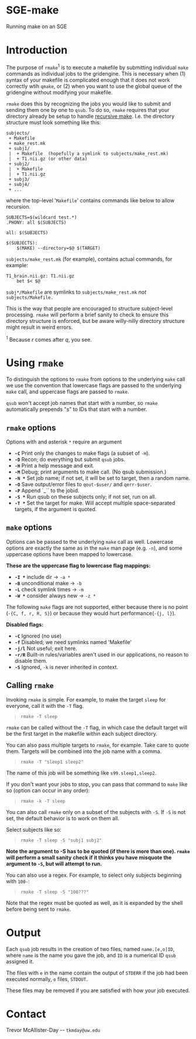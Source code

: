 # SGE-make
Running make on an SGE 

# Introduction

The purpose of `rmake`<sup>1</sup> is to execute a makefile by submitting individual `make` commands as individual jobs to the gridengine. This is necessary when (1) syntax of your makefile is complicated enough that it does not work correctly wtih `qmake`, or (2) when you want to use the global queue of the gridengine without modifying your makefile. 

`rmake` does this by recognizing the jobs you would like to submit and
sending them one by one to `qsub`. To do so, `rmake` requires
that your directory already be setup to handle [recursive
make](https://www.gnu.org/software/make/manual/html_node/Recursion.html). I.e. the
directory structure must look something like this:

    subjects/
     + Makefile
     + make_rest.mk
     + subj1/
     |  + Makefile  (hopefully a symlink to subjects/make_rest.mk)
     |  + T1.nii.gz (or other data)
     + subj2/
     |  + Makefile
     |  + T1.nii.gz
     + subj3/
     + subj4/
     + ...

where the top-level '`Makefile`' contains commands like below to allow recursion.

    SUBJECTS=$(wildcard test.*)
    .PHONY: all $(SUBJECTS) 
    
    all: $(SUBJECTS)
    
    $(SUBJECTS):
        $(MAKE) --directory=$@ $(TARGET)

`subjects/make_rest.mk` (for example), contains actual commands, for example:

    T1_brain.nii.gz: T1.nii.gz
        bet $< $@

`subj*/Makefile` are symlinks to `subjects/make_rest.mk` *not* `subjects/Makefile.`

This is the way that people are encouraged to structure subject-level processing. `rmake` will perform a brief sanity to check to ensure this directory structure is enforced, but be aware willy-nilly directory structure might result in weird errors.

<sup>1</sup> Because *r* comes after *q*, you see.

# Using `rmake`

To distinguish the options to `rmake` from options to the underlying `make` call we use the convention that lowercase flags are passed to the underlying `make` call, and uppercase flags are passed to `rmake`.

`qsub` won't accept job names that start with a number, so `rmake` automatically prepends "s" to IDs that start with a number. 

## `rmake` options

Options with and asterisk `*` require an argument

 * **`-C`**     Print only the changes to make flags (a subset of `-H`).
 * **`-D`**     Recon; do everything but submit `qsub` jobs.
 * **`-H`**     Print a help message and exit.
 * **`-M`**     Debug; print arguments to make call. (No qsub submission.)
 * **`-N *`**   Set job name; if not set, it will be set to target, then a random name.
 * **`-O`**     Save output/error files to `qout-$user/`  and `qerr-$user`.
 * **`-P`**      Append `<date>_<time>`` to the jobid.
 * **`-S *`**    Run qsub on these subjects only; if not set, run on all.
 * **`-T *`**    Set the target for make. Will accept multiple space-separated targets, if the argument is quoted.

## `make` options

Options can be passed to the underlying `make` call as well. Lowercase options are exactly the same as in the `make` man page (e.g. `-n`), and some uppercase options have been mapped to lowercase.

**These are the uppercase flag to lowercase flag mappings:**

 * **`-I *`**   include dir         ->  `-a *`
 * **`-B`**     unconditional make  ->  `-b`
 * **`-L`**     check symlink times ->  `-m`
 * **`-W *`**   consider always new ->  `-z *`

The following `make` flags are not supported, either because there is no point (`-{C, f, r, R, S}`) or because they would hurt performance(`-{j, l}`).

**Disabled flags:**

 * **`-C`**   Ignored (no use)
 * **`-f`**   Disabled; we need symlinks named 'Makefile'
 * **`-j/l`** Not useful; exit here.
 * **`-r/R`** Built-in rules/variables aren't used in our applications, no reason to disable them.
 * **`-S`**   Ignored, `-k` is never inherited in context.
 
## Calling `rmake`

Invoking `rmake` is simple. For example, to make the target `sleep` for everyone, call it with the `-T` flag.

>`rmake -T sleep`

`rmake` can be called without the `-T` flag, in which case the default target will be the first target in the makefile within each subject directory.

You can also pass multiple targets to `rmake`, for example. Take care to quote them. Targets will be combined into the job name with a comma.

>`rmake -T "sleep1 sleep2"`

The name of this job will be something like `s99.sleep1,sleep2`.

If you don't want your jobs to stop, you can pass that command to `make` like so (option can occur in any order):

>`rmake -k -T sleep`

You can also call `rmake` only on a subset of the subjects with `-S`. If `-S` is not set, the default behavior is to work on them all.

Select subjects like so:

>`rmake -T sleep -S "subj1 subj2"`

**Note the argument to -S has to be quoted (if there is more than one). `rmake` will perform a small sanity check if it thinks you have misquote the argument to `-S`, but will attempt to run.**

You can also use a regex. For example, to select only subjects beginning with `100-`:

>`rmake -T sleep -S "100???"`

Note that the regex must be quoted as well, as it is expanded by the shell before being sent to `rmake`.

# Output

Each `qsub` job results in the creation of two files, named `name.[e,o]ID`, where `name` is the name you gave the job, and `ID` is a numerical ID `qsub` assigned it.

The files with `e` in the name contain the output of `STDERR` if the job had been executed normally, `o` files, `STDOUT`. 

These files may be removed if you are satisfied with how your job executed.

# Contact

Trevor McAllister-Day -- `tkmday@uw.edu`